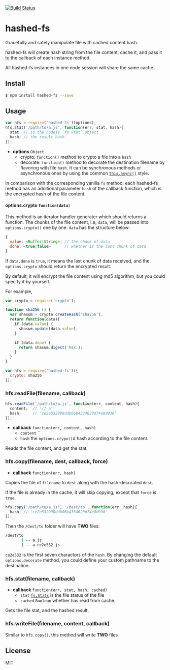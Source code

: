 [![Build Status](https://travis-ci.org/kaelzhang/node-hashed-fs.svg?branch=master)](https://travis-ci.org/kaelzhang/node-hashed-fs)
<!-- optional npm version
[![NPM version](https://badge.fury.io/js/hashed-fs.svg)](http://badge.fury.io/js/hashed-fs)
-->
<!-- optional npm downloads
[![npm module downloads per month](http://img.shields.io/npm/dm/hashed-fs.svg)](https://www.npmjs.org/package/hashed-fs)
-->
<!-- optional dependency status
[![Dependency Status](https://david-dm.org/kaelzhang/node-hashed-fs.svg)](https://david-dm.org/kaelzhang/node-hashed-fs)
-->

# hashed-fs

Gracefully and safely manipulate file with cached content hash. 

hashed-fs will create hash string from the file content, cache it, and pass it to the callback of each instance method.

All hashed-fs instances in one node session will share the same cache.

## Install

```sh
$ npm install hashed-fs --save
```

## Usage

```js
var hfs = require('hashed-fs')(options);
hfs.stat('/path/to/a.js', function(err, stat, hash){
  stat; // is the nodejs `fs.Stat` object
  hash; // the result hash
});
```

- **options** `Object`
  - crypto: `function()` method to crypto a file into a `hash`
  - decorate: `function()` method to decorate the destination filename by flavoring with file `hash`. It can be synchronous methods or asynchronous ones by using the common [`this.async()`](https://www.npmjs.com/package/wrap-as-async) style.

In comparison with the corresponding vanilla `fs` method, each hashed-fs method has an additional parameter `hash` of the callback function, which is the encrypted hash of the file content.

#### options.crypto `function(data)`

This method is an iterator handler generater which should returns a function.
The chunks of the file content, i.e, `data`, will be passed into `options.crypto()` one by one. `data` has the structure below:

```js
{
  value: <Buffer|String>, // the chunk of data
  done: <true|false>      // whether is the last chunk of data
}
```

If `data.done` is `true`, it means the last chunk of data received, and the `options.crypto` should return the encrypted result.

By default, it will encrypt the file content using md5 algorithm, but you could specify it by yourself.

For example, 
```js
var crypto = require('crypto');

function sha256 () {
  var shasum = crypto.createHash('sha256');
  return function(data){
    if (data.value) {
      shasum.update(data.value);
    }

    if (data.done) {
      return shasum.digest('hex');
    }
  }
}

var hfs = require('hashed-fs')({
  crypto: sha256
});
```

### hfs.readFile(filename, callback)

```js
hfs.readFile('/path/to/a.js', function(err, content, hash){
  content;  // '// a'
  hash;     // 'ce2e532998ddb06b4334620d74e0d938'
});
```

- **callback** `function(err, content, hash)`
  - `content` ``
  - `hash` the `options.crypo()`d hash according to the file content.

Reads the file content, and get the stat.

### hfs.copy(filename, dest, callback, force)

- **callback** `function(err, hash)`

Copies the file of `filename` to `dest` along with the hash-decorated `dest`.

If the file is already in the cache, it will skip copying, except that `force` is `true`.

```js
hfs.copy('/path/to/a.js', '/dest/to', function(err, hash){
  hash; // 'ce2e532998ddb06b4334620d74e0d938'
});
```

Then the `/dest/to` folder will have **TWO** files:

```sh
/dest/to
       | -- a.js
       | -- a-ce2e532.js
```

`ce2e532` is the first seven charactors of the `hash`. By changing the default `options.decorate` method, you could define your custom pathname to the destination.


### hfs.stat(filename, callback)

- **callback** `function(err, stat, hash, cached)`
  - `stat` [`fs.Stats`](https://nodejs.org/api/fs.html#fs_class_fs_stats) is the file status of the file
  - `cached` `Boolean` whether has read from cache.

Gets the file stat, and the hashed result.


### hfs.writeFile(filename, content, callback)

Similar to `hfs.copy()`, this method will write **TWO** files


## License

MIT
